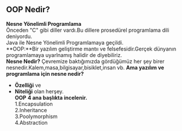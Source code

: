 ## OOP Nedir?
**Nesne Yönelimli Programlama**<br>
Önceden "C" gibi diller vardı.Bu dillere prosedürel programlama dili deniyordu.<br>
Java ile Nesne Yönelimli Programlamaya geçildi.<br>
**OOP:**Bir yazılım geliştirme mantıı ve felsefesidir.Gerçek dünyanın programlamaya uyarlnamış halidir de diyebiliriz.<br>
**Nesne Nedir?**
Çevremize baktığımızda gördüğümüz her şey birer nesnedir.Kalem,masa,bilgisayar,bisiklet,insan vb. **Ama yazılım ve programlama için nesne nedir?**
- **Özelliği** ve
- **Niteliği**
  olan herşey.<br>
**OOP**
**4 ana başlıkta incelenir.**<br>
1.Encapsulation<br>
2.Inheritance<br>
3.Poolymorphism<br>
4.Abstraction<br>




